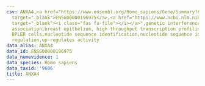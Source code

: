 ```yaml
---
csv: ANXA4,<a href="https://www.ensembl.org/Homo_sapiens/Gene/Summary?db=core;g=ENSG00000196975"
  target="_blank">ENSG00000196975</a>,<a href="https://www.ncbi.nlm.nih.gov/pubmed/22863008"
  target="_blank"><i class="fas fa-file"></i></a>",genetic interference,functional
  association,breast epithelium, high throughput transcription profiling by microarray,
  BPLER cells,nucleotide sequence identification,nucleotide sequence identification,transcriptional
  regulation,up-regulates activity
data_alias: ANXA4
data_id: ENSG00000196975
data_numevidence: 1
data_species: Homo sapiens
data_taxid: '9606'
title: ANXA4
---
```


